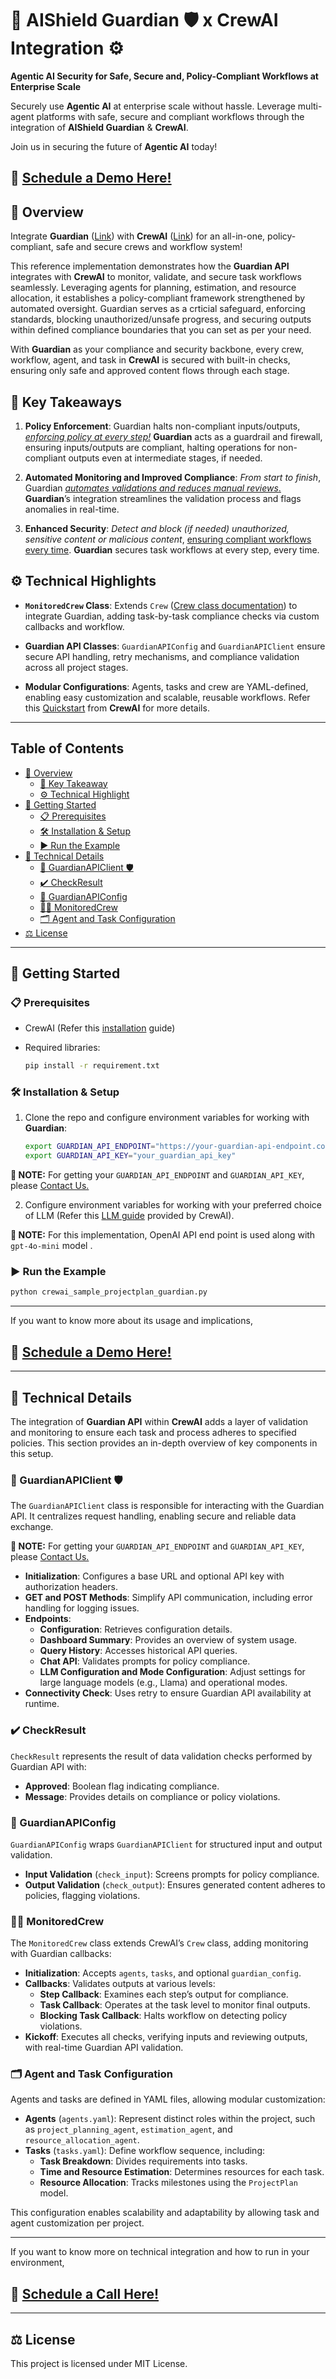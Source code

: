 
# 🚀 AIShield Guardian 🛡️ x CrewAI Integration ⚙️  

**Agentic AI Security for Safe, Secure and, Policy-Compliant Workflows at Enterprise Scale**

Securely use **Agentic AI**  at enterprise scale without hassle. Leverage multi-agent platforms with safe, secure and compliant workflows through the integration of **AIShield Guardian** & **CrewAI**. 

Join us in securing the future of **Agentic AI** today!

## 📅 **[Schedule a Demo Here!](https://share-eu1.hsforms.com/1er3vym0FRA-r_B2ZnG5OWQffb9n?__hstc=138249519.4d817d58bf2f28287881f1a4495c2daa.1682320777326.1688113936277.1688634393681.37&__hssc=138249519.1.1688634393681&__hsfp=524412920)**

## 📜 Overview

Integrate **Guardian** ([Link](https://www.boschaishield.com/aishield-guardian/)) with **CrewAI** ([Link](https://www.crewai.com)) for an all-in-one, policy-compliant, safe and secure crews and workflow system!

This reference implementation demonstrates how the **Guardian API** integrates with **CrewAI** to monitor, validate, and secure task workflows seamlessly. Leveraging agents for planning, estimation, and resource allocation, it establishes a policy-compliant framework strengthened by automated oversight. Guardian serves as a crticial safeguard, enforcing standards, blocking unauthorized/unsafe progress, and securing outputs within defined compliance boundaries that you can set as per your need. 

With **Guardian** as your compliance and security backbone, every crew, workflow, agent, and task in **CrewAI** is secured with built-in checks, ensuring only safe and approved content flows through each stage.

## 🔑 Key Takeaways

1. **Policy Enforcement**: Guardian halts non-compliant inputs/outputs, <u>*enforcing policy at every step!*</u> **Guardian** acts as a guardrail and firewall, ensuring inputs/outputs are compliant, halting operations for non-compliant outputs even at intermediate stages, if needed.

2. **Automated Monitoring and Improved Compliance**: *From start to finish*, Guardian <u>*automates validations and reduces manual reviews*.</u> **Guardian**’s integration streamlines the validation process and flags anomalies in real-time.

3. **Enhanced Security**: *Detect and block (if needed) unauthorized, sensitive content or malicious content*, <u>ensuring compliant workflows every time</u>. **Guardian** secures task workflows at every step, every time.

## ⚙️ Technical Highlights

- **`MonitoredCrew` Class**: Extends `Crew` ([Crew class documentation](https://docs.crewai.com/concepts/crews)) to integrate Guardian, adding task-by-task compliance checks via custom callbacks and workflow.
  
- **Guardian API Classes**: `GuardianAPIConfig` and `GuardianAPIClient` ensure secure API handling, retry mechanisms, and compliance validation across all project stages.

- **Modular Configurations**: Agents, tasks and crew are YAML-defined, enabling easy customization and scalable, reusable workflows. Refer this [Quickstart](https://docs.crewai.com/quickstart) from **CrewAI** for more details.

---

## Table of Contents

- [📜 Overview](#-overview)
  - [🔑 Key Takeaway](#-key-takeaways)
  - [⚙️ Technical Highlight](#️-technical-highlights)
- [🏁 Getting Started](#-getting-started)
  - [📋 Prerequisites](#-prerequisites)
  - [🛠️ Installation & Setup](#️-installation--setup)
  - [▶️  Run the Example](#️--run-the-example)
- [🔧 Technical Details](#-technical-details)
  - [🔌 GuardianAPIClient 🛡️](#-guardianapiclient-️)
  - [✔️ CheckResult](#️-checkresult)
  - [🔐 GuardianAPIConfig](#-guardianapiconfig)
  - [🕵️‍♂️ MonitoredCrew](#️️-monitoredcrew)
  - [🗂️ Agent and Task Configuration](#️-agent-and-task-configuration)
- [⚖️ License](#️-license)

---

## 🏁 Getting Started

### 📋 Prerequisites

- CrewAI (Refer this [installation](https://docs.crewai.com/installation) guide)
- Required libraries:

  ```bash
  pip install -r requirement.txt
  ```

### 🛠️ Installation & Setup

1. Clone the repo and configure environment variables for working with **Guardian**:

   ```bash
   export GUARDIAN_API_ENDPOINT="https://your-guardian-api-endpoint.com"
   export GUARDIAN_API_KEY="your_guardian_api_key"
   ```

**📝 NOTE:** For getting your `GUARDIAN_API_ENDPOINT` and `GUARDIAN_API_KEY`, please [Contact Us.](mailto:contact.aishield@bosch.com?subject=Request%20for%20Guardian%20API%20key&body=Hello,%0D%0A%0D%0AI%20want%20to%20use%20Guardian%20API%20for%20my%20agentic%20workflow.%20Could%20you%20please%20provide%20me%20an%20API%20key.%0D%0A%0D%0AName:%0D%0AGithub%20profile%20or%20LinkedIn%20profile:%0D%0AIntended%20use:%0D%0AAgentic%20AI%20Framework:%0D%0A)

2. Configure environment variables for working with your preferred choice of LLM (Refer this [LLM guide](https://docs.crewai.com/concepts/llms) provided by CrewAI).

**📝 NOTE:** For this implementation, OpenAI API end point is used along with `gpt-4o-mini` model .

###  ▶️  Run the Example

```bash
python crewai_sample_projectplan_guardian.py
```

---
If you want to know more about its usage and implications, 

## 📅 **[Schedule a Demo Here!](https://share-eu1.hsforms.com/1er3vym0FRA-r_B2ZnG5OWQffb9n?__hstc=138249519.4d817d58bf2f28287881f1a4495c2daa.1682320777326.1688113936277.1688634393681.37&__hssc=138249519.1.1688634393681&__hsfp=524412920)**

---

## 🔧 Technical Details

The integration of **Guardian API** within **CrewAI** adds a layer of validation and monitoring to ensure each task and process adheres to specified policies. This section provides an in-depth overview of key components in this setup.

### 🔌 GuardianAPIClient 🛡️

The `GuardianAPIClient` class is responsible for interacting with the Guardian API. It centralizes request handling, enabling secure and reliable data exchange. 

**📝 NOTE:** For getting your `GUARDIAN_API_ENDPOINT` and `GUARDIAN_API_KEY`, please [Contact Us.](mailto:contact.aishield@bosch.com?subject=Request%20for%20Guardian%20API%20key&body=Hello,%0D%0A%0D%0AI%20want%20to%20use%20Guardian%20API%20for%20my%20agentic%20workflow.%20Could%20you%20please%20provide%20me%20an%20API%20key.%0D%0A%0D%0AName:%0D%0AGithub%20profile%20or%20LinkedIn%20profile:%0D%0AIntended%20use:%0D%0AAgentic%20AI%20Framework:%0D%0A)


- **Initialization**: Configures a base URL and optional API key with authorization headers.
- **GET and POST Methods**: Simplify API communication, including error handling for logging issues.
- **Endpoints**:
  - **Configuration**: Retrieves configuration details.
  - **Dashboard Summary**: Provides an overview of system usage.
  - **Query History**: Accesses historical API queries.
  - **Chat API**: Validates prompts for policy compliance.
  - **LLM Configuration and Mode Configuration**: Adjust settings for large language models (e.g., Llama) and operational modes.
- **Connectivity Check**: Uses retry to ensure Guardian API availability at runtime.

### ✔️ CheckResult

`CheckResult` represents the result of data validation checks performed by Guardian API with:

- **Approved**: Boolean flag indicating compliance.
- **Message**: Provides details on compliance or policy violations.

### 🔐 GuardianAPIConfig

`GuardianAPIConfig` wraps `GuardianAPIClient` for structured input and output validation.

- **Input Validation** (`check_input`): Screens prompts for policy compliance.
- **Output Validation** (`check_output`): Ensures generated content adheres to policies, flagging violations.

### 🕵️‍♂️ MonitoredCrew

The `MonitoredCrew` class extends CrewAI’s `Crew` class, adding monitoring with Guardian callbacks:

- **Initialization**: Accepts `agents`, `tasks`, and optional `guardian_config`.
- **Callbacks**: Validates outputs at various levels:
  - **Step Callback**: Examines each step’s output for compliance.
  - **Task Callback**: Operates at the task level to monitor final outputs.
  - **Blocking Task Callback**: Halts workflow on detecting policy violations.
- **Kickoff**: Executes all checks, verifying inputs and reviewing outputs, with real-time Guardian API validation.

### 🗂️ Agent and Task Configuration

Agents and tasks are defined in YAML files, allowing modular customization:

- **Agents** (`agents.yaml`): Represent distinct roles within the project, such as `project_planning_agent`, `estimation_agent`, and `resource_allocation_agent`.
- **Tasks** (`tasks.yaml`): Define workflow sequence, including:
  - **Task Breakdown**: Divides requirements into tasks.
  - **Time and Resource Estimation**: Determines resources for each task.
  - **Resource Allocation**: Tracks milestones using the `ProjectPlan` model.

This configuration enables scalability and adaptability by allowing task and agent customization per project.

---

If you want to know more on technical integration and how to run in your environment, 

## 📅 **[Schedule a Call Here!](https://share-eu1.hsforms.com/1er3vym0FRA-r_B2ZnG5OWQffb9n?__hstc=138249519.4d817d58bf2f28287881f1a4495c2daa.1682320777326.1688113936277.1688634393681.37&__hssc=138249519.1.1688634393681&__hsfp=524412920)**

---

## ⚖️ License

This project is licensed under MIT License.
